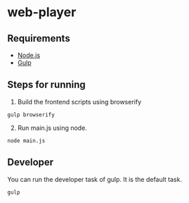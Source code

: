 # web-player

## Requirements
* [Node.js](https://nodejs.org)
* [Gulp](http://gulpjs.com)

## Steps for running
1. Build the frontend scripts using browserify
```
gulp browserify
```
2. Run main.js using node.
```
node main.js
```

## Developer
You can run the developer task of gulp. It is the default task.
```
gulp
```
